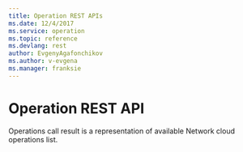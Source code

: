 ```yaml
---
title: Operation REST APIs
ms.date: 12/4/2017
ms.service: operation
ms.topic: reference
ms.devlang: rest
author: EvgenyAgafonchikov
ms.author: v-evgena
ms.manager: franksie
---
```


# Operation REST API

Operations call result is a representation of available Network cloud operations list.
